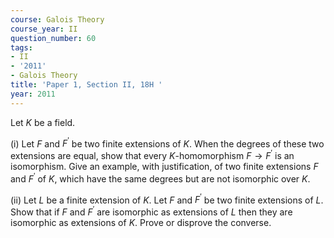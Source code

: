 ```yaml
---
course: Galois Theory
course_year: II
question_number: 60
tags:
- II
- '2011'
- Galois Theory
title: 'Paper 1, Section II, 18H '
year: 2011
---
```




Let $K$ be a field.

(i) Let $F$ and $F^{\prime}$ be two finite extensions of $K$. When the degrees of these two extensions are equal, show that every $K$-homomorphism $F \rightarrow F^{\prime}$ is an isomorphism. Give an example, with justification, of two finite extensions $F$ and $F^{\prime}$ of $K$, which have the same degrees but are not isomorphic over $K$.

(ii) Let $L$ be a finite extension of $K$. Let $F$ and $F^{\prime}$ be two finite extensions of $L$. Show that if $F$ and $F^{\prime}$ are isomorphic as extensions of $L$ then they are isomorphic as extensions of $K$. Prove or disprove the converse.